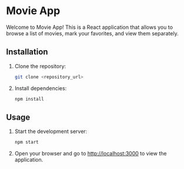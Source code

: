 # Movie App

Welcome to Movie App! This is a React application that allows you to browse a list of movies, mark your favorites, and view them separately.

## Installation

1. Clone the repository:

    ```bash
    git clone <repository_url>
    ```

2. Install dependencies:

    ```bash
    npm install
    ```

## Usage

1. Start the development server:

    ```bash
    npm start
    ```

2. Open your browser and go to [http://localhost:3000](http://localhost:3000) to view the application.




